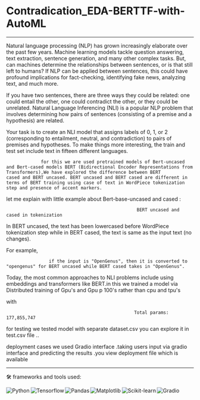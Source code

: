 # Contradication_EDA-BERTTF-with-AutoML
-----------------------------------------------------------------------------------------------------------------------------------------------------------------------------------

Natural language processing (NLP) has grown increasingly elaborate over the past few years. Machine learning models tackle question answering, text extraction, sentence generation, and many other complex tasks. But, can machines determine the relationships between sentences, or is that still left to humans? If NLP can be applied between sentences, this could have profound implications for fact-checking, identifying fake news, analyzing text, and much more.

If you have two sentences, there are three ways they could be related: one could entail the other, one could contradict the other, or they could be unrelated. Natural Language Inferencing (NLI) is a popular NLP problem that involves determining how pairs of sentences (consisting of a premise and a hypothesis) are related.

Your task is to create an NLI model that assigns labels of 0, 1, or 2 (corresponding to entailment, neutral, and contradiction) to pairs of premises and hypotheses. To make things more interesting, the train and test set include text in fifteen different languages.

                 for this we are used pretrained models of Bert-uncased and Bert-cased models BERT (Bidirectional Encoder Representations from Transformers),We have explored the difference between BERT                        cased and BERT uncased. BERT uncased and BERT cased are different in terms of BERT training using case of text in WordPiece tokenization step and presence of accent markers.

let me explain with little example about Bert-base-uncased and cased :

                                                     BERT uncased and cased in tokenization

In BERT uncased, the text has been lowercased before WordPiece tokenization step while in BERT cased, the text is same as the input text (no changes).

For example,

                    if the input is "OpenGenus", then it is converted to "opengenus" for BERT uncased while BERT cased takes in "OpenGenus".

Today, the most common approaches to NLI problems include using embeddings and transformers like BERT.in this  we trained a  model via Distributed training of Gpu's and Gpu p 100's rather than cpu and tpu's

with
                                                    
                                                    Total params: 177,855,747

for testing we tested model with separate dataset.csv  you can explore it in test.csv file ..

deployment cases we used Gradio interface .taking users input via gradio interface and predicting the results .you view deployment file which is available 

________________________________________________________________________________________________________________________________________________________________________________________________________________



🛠 frameworks and tools used:

<img align="left" alt="Python" src="https://img.shields.io/badge/python-3670A0?style=for-the-badge&logo=python&logoColor=ffdd54" />


<img align="left" alt="Tensorflow" src="https://img.shields.io/badge/TensorFlow-%23FF6F00.svg?style=for-the-badge&logo=TensorFlow&logoColor=white" />

<img align="left" alt="Pandas" src="https://img.shields.io/badge/pandas-%23150458.svg?style=for-the-badge&logo=pandas&logoColor=white" />


<img align="left" alt="Matplotlib" src="https://img.shields.io/badge/Matplotlib-%23ffffff.svg?style=for-the-badge&logo=Matplotlib&logoColor=black" />

<img align="left" alt="Scikit-learn" src="https://img.shields.io/badge/scikit--learn-%23F7931E.svg?style=for-the-badge&logo=scikit-learn&logoColor=white" />

<img align="left" alt="Gradio" src="https://gradio.app/" />
